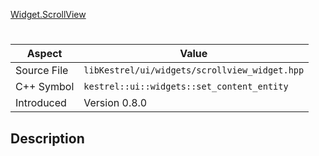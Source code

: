 [Widget.ScrollView](index.md)
# 
| Aspect | Value |
| --- | --- |
| Source File | `libKestrel/ui/widgets/scrollview_widget.hpp` |
| C++ Symbol | `kestrel::ui::widgets::set_content_entity` |
| Introduced | Version 0.8.0 |
## Description
